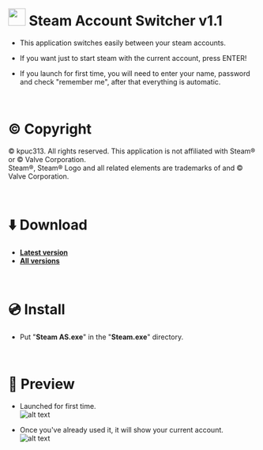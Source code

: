 # <img src="https://raw.githubusercontent.com/kpuc313/Steam-Account-Switcher/master/icon.ico" width="35px" height="35px"> Steam Account Switcher v1.1

* This application switches easily between your steam accounts.

* If you want just to start steam with the current account, press ENTER!

* If you launch for first time, you will need to enter your name, password and check "remember me", after that everything is automatic.

<br />

# :copyright: Copyright
© kpuc313. All rights reserved. This application is not affiliated with Steam® or © Valve Corporation.<br />
Steam®, Steam® Logo and all related elements are trademarks of and © Valve Corporation.

<br />

# :arrow_down: Download
* <b>[Latest version](https://github.com/kpuc313/Steam-Account-Switcher/releases/tag/v1.1 "Latest version")</b>
* <b>[All versions](https://github.com/kpuc313/Steam-Account-Switcher/releases "All versions")</b>

<br />

# :cd: Install

* Put "<b>Steam AS.exe</b>" in the "<b>Steam.exe</b>" directory.

<br />

# :milky_way: Preview
* Launched for first time.<br />
![alt text](https://raw.githubusercontent.com/kpuc313/Steam-Account-Switcher/master/Preview/Preview%2001.png)

* Once you've already used it, it will show your current account.<br />
![alt text](https://raw.githubusercontent.com/kpuc313/Steam-Account-Switcher/master/Preview/Preview%2002.png)
